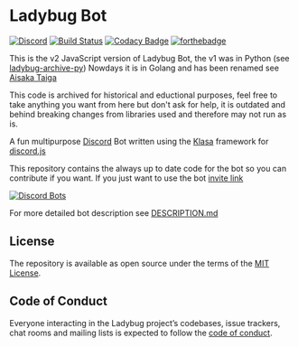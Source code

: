 # Ladybug Bot
[![Discord](https://discordapp.com/api/guilds/397479560876261377/embed.png)](https://discord.gg/mDkMbEh)
[![Build Status](https://travis-ci.org/freetnt5852/LadyBug-Bot.svg?branch=master)](https://travis-ci.org/freetnt5852/LadyBug-Bot)
[![Codacy Badge](https://api.codacy.com/project/badge/Grade/6686554194274006a8f8ec3122b46902)](https://www.codacy.com/app/freetnt5852/LadyBug-Bot?utm_source=github.com&amp;utm_medium=referral&amp;utm_content=freetnt5852/LadyBug-Bot&amp;utm_campaign=Badge_Grade)
[![forthebadge](https://forthebadge.com/images/badges/made-with-javascript.svg)](https://forthebadge.com)

This is the v2 JavaScript version of Ladybug Bot, the v1 was in Python (see [ladybug-archive-py](https://github.com/pollen5/ladybug-archive-py)) Nowdays it is in Golang and has been renamed see [Aisaka Taiga](https://github.com/pollen5/taiga)

This code is archived for historical and eductional purposes, feel free to take anything you want from here but don't ask for help, it is outdated and behind breaking changes from libraries used and therefore may not run as is.

A fun multipurpose [Discord](https://discordapp.com) Bot written using the [Klasa](https://klasa.js.org) framework for [discord.js](https://discord.js.org)

This repository contains the always up to date code for the bot so you can contribute if you want. If you just want to use the bot [invite link](https://discordapp.com/oauth2/authorize?client_id=397796982120382464&permissions=1345350758&scope=bot)

[![Discord Bots](https://discordbots.org/api/widget/397796982120382464.svg)](https://discordbots.org/bot/397796982120382464)

For more detailed bot description see [DESCRIPTION.md](DESCRIPTION.md)

## License
The repository is available as open source under the terms of the [MIT License](https://opensource.org/licenses/MIT).

## Code of Conduct
Everyone interacting in the Ladybug project’s codebases, issue trackers, chat rooms and mailing lists is expected to follow the [code of conduct](https://github.com/freetnt5852/LadyBug-Bot/blob/master/CODE_OF_CONDUCT.md).
